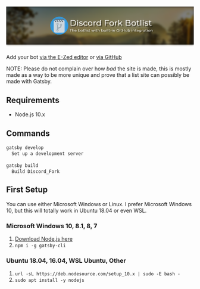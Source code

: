 ![Discord Fork Botlist, The botlist with built in GitHub integration](/.github/header.png)

Add your bot [via the E-Zed editor](https://discordbots.co.uk/edit) or [via GitHub](https://discordbots.co.uk/docs/adding-a-bot/)

NOTE: Please do not complain over how *bad* the site is made, this is mostly made as a
way to be more unique and prove that a list site can possibly be made with Gatsby.

## Requirements
- Node.js 10.x

## Commands
```
gatsby develop
  Set up a development server

gatsby build
  Build Discord_Fork
```

## First Setup
You can use either Microsoft Windows or Linux.
I prefer Microsoft Windows 10, but this will totally work in Ubuntu 18.04 or even WSL.

### Microsoft Windows 10, 8.1, 8, 7
1. [Download Node.js here](https://nodejs.org/en/download/current/)
2. `npm i -g gatsby-cli`

### Ubuntu 18.04, 16.04, WSL Ubuntu, Other
1. `url -sL https://deb.nodesource.com/setup_10.x | sudo -E bash -`
2. `sudo apt install -y nodejs`
